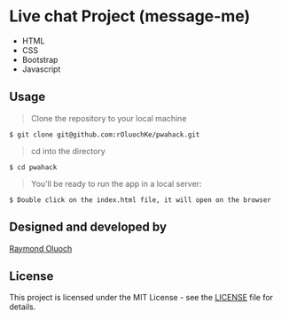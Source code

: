 # Live chat Project (message-me) 
- HTML
- CSS
- Bootstrap
- Javascript

## Usage

> Clone the repository to your local machine

```
$ git clone git@github.com:rOluochKe/pwahack.git
```

> cd into the directory

```
$ cd pwahack
```

> You'll be ready to run the app in a local server:

```
$ Double click on the index.html file, it will open on the browser
```

## Designed and developed by

[Raymond Oluoch](https://github.com/rOluochKe)

## License

This project is licensed under the MIT License - see the [LICENSE](./LICENSE.md) file for details.